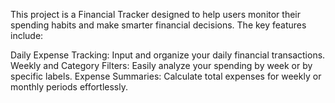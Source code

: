 This project is a Financial Tracker designed to help users monitor their spending habits and make smarter financial decisions. The key features include:

Daily Expense Tracking: Input and organize your daily financial transactions.
Weekly and Category Filters: Easily analyze your spending by week or by specific labels.
Expense Summaries: Calculate total expenses for weekly or monthly periods effortlessly.

